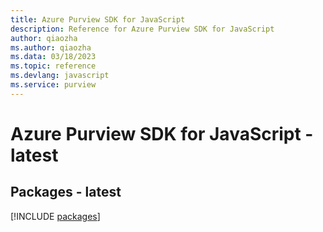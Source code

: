 ```yaml
---
title: Azure Purview SDK for JavaScript
description: Reference for Azure Purview SDK for JavaScript
author: qiaozha
ms.author: qiaozha
ms.data: 03/18/2023
ms.topic: reference
ms.devlang: javascript
ms.service: purview
---
```

# Azure Purview SDK for JavaScript - latest
## Packages - latest
[!INCLUDE [packages](purview-index.md)]